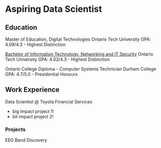 # Aspiring Data Scientist

## Education
Master of Education, Digital Technologies
Ontario Tech University
GPA: 4.09/4.3 - Highest Distinction

[Bachelor of Information Technology, Networking and IT Security](https://www.parchment.com/u/award/2cf6d53bf9ad488e37619cfbb4922ebc)
Ontario Tech University
GPA: 4.02/4.3 - Highest Distinction

Ontario College Diploma - Computer Systems Technician
Durham College
GPA: 4.7/5.0 - Presidential Honours

## Work Experience
Data Scientist @ Toyota Financial Services
- big impact project 1!
- bit impact project 2!

### Projects
EEG Band Discovery
